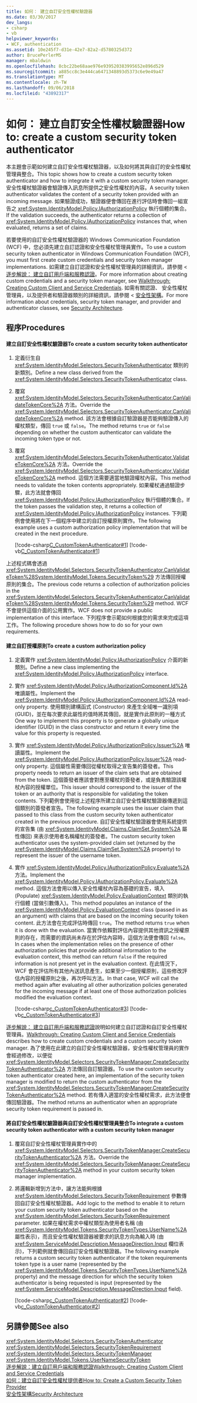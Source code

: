 ```yaml
---
title: 如何： 建立自訂安全性權杖驗證器
ms.date: 03/30/2017
dev_langs:
- csharp
- vb
helpviewer_keywords:
- WCF, authentication
ms.assetid: 10e245f7-d31e-42e7-82a2-d5780325d372
author: BrucePerlerMS
manager: mbaldwin
ms.openlocfilehash: 8cbc22be68aae976e939520383995652e896d529
ms.sourcegitcommit: a885cc8c3e444ca6471348893d5373c6e9e49a47
ms.translationtype: MT
ms.contentlocale: zh-TW
ms.lasthandoff: 09/06/2018
ms.locfileid: "43892317"
---
```

# <a name="how-to-create-a-custom-security-token-authenticator"></a><span data-ttu-id="fa1b1-102">如何： 建立自訂安全性權杖驗證器</span><span class="sxs-lookup"><span data-stu-id="fa1b1-102">How to: create a custom security token authenticator</span></span>
<span data-ttu-id="fa1b1-103">本主題會示範如何建立自訂安全性權杖驗證器，以及如何將其與自訂的安全性權杖管理員整合。</span><span class="sxs-lookup"><span data-stu-id="fa1b1-103">This topic shows how to create a custom security token authenticator and how to integrate it with a custom security token manager.</span></span> <span data-ttu-id="fa1b1-104">安全性權杖驗證器會驗證傳入訊息所提供之安全性權杖的內容。</span><span class="sxs-lookup"><span data-stu-id="fa1b1-104">A security token authenticator validates the content of a security token provided with an incoming message.</span></span> <span data-ttu-id="fa1b1-105">如果驗證成功，驗證器便會傳回在進行評估時會傳回一組宣告之 <xref:System.IdentityModel.Policy.IAuthorizationPolicy> 執行個體的集合。</span><span class="sxs-lookup"><span data-stu-id="fa1b1-105">If the validation succeeds, the authenticator returns a collection of <xref:System.IdentityModel.Policy.IAuthorizationPolicy> instances that, when evaluated, returns a set of claims.</span></span>  
  
 <span data-ttu-id="fa1b1-106">若要使用的自訂安全性權杖驗證器的 Windows Communication Foundation (WCF) 中，您必須先建立自訂認證和安全性權杖管理員實作。</span><span class="sxs-lookup"><span data-stu-id="fa1b1-106">To use a custom security token authenticator in Windows Communication Foundation (WCF), you must first create custom credentials and security token manager implementations.</span></span> <span data-ttu-id="fa1b1-107">如需建立自訂認證和安全性權杖管理員的詳細資訊，請參閱 <<c0> [ 逐步解說： 建立自訂用戶端和服務認證](../../../../docs/framework/wcf/extending/walkthrough-creating-custom-client-and-service-credentials.md)。</span><span class="sxs-lookup"><span data-stu-id="fa1b1-107">For more information about creating custom credentials and a security token manager, see [Walkthrough: Creating Custom Client and Service Credentials](../../../../docs/framework/wcf/extending/walkthrough-creating-custom-client-and-service-credentials.md).</span></span> <span data-ttu-id="fa1b1-108">如需有關認證、 安全性權杖管理員，以及提供者和驗證器類別的詳細資訊，請參閱 <<c0> [ 安全性架構](https://msdn.microsoft.com/library/16593476-d36a-408d-808c-ae6fd483e28f)。</span><span class="sxs-lookup"><span data-stu-id="fa1b1-108">For more information about credentials, security token manager, and provider and authenticator classes, see [Security Architecture](https://msdn.microsoft.com/library/16593476-d36a-408d-808c-ae6fd483e28f).</span></span>  
  
## <a name="procedures"></a><span data-ttu-id="fa1b1-109">程序</span><span class="sxs-lookup"><span data-stu-id="fa1b1-109">Procedures</span></span>  
  
#### <a name="to-create-a-custom-security-token-authenticator"></a><span data-ttu-id="fa1b1-110">建立自訂安全性權杖驗證器</span><span class="sxs-lookup"><span data-stu-id="fa1b1-110">To create a custom security token authenticator</span></span>  
  
1.  <span data-ttu-id="fa1b1-111">定義衍生自 <xref:System.IdentityModel.Selectors.SecurityTokenAuthenticator> 類別的新類別。</span><span class="sxs-lookup"><span data-stu-id="fa1b1-111">Define a new class derived from the <xref:System.IdentityModel.Selectors.SecurityTokenAuthenticator> class.</span></span>  
  
2.  <span data-ttu-id="fa1b1-112">覆寫 <xref:System.IdentityModel.Selectors.SecurityTokenAuthenticator.CanValidateTokenCore%2A> 方法。</span><span class="sxs-lookup"><span data-stu-id="fa1b1-112">Override the <xref:System.IdentityModel.Selectors.SecurityTokenAuthenticator.CanValidateTokenCore%2A> method.</span></span> <span data-ttu-id="fa1b1-113">該方法會根據自訂驗證器是否能夠驗證傳入的權杖類型，傳回 `true` 或 `false`。</span><span class="sxs-lookup"><span data-stu-id="fa1b1-113">The method returns `true` or `false` depending on whether the custom authenticator can validate the incoming token type or not.</span></span>  
  
3.  <span data-ttu-id="fa1b1-114">覆寫 <xref:System.IdentityModel.Selectors.SecurityTokenAuthenticator.ValidateTokenCore%2A> 方法。</span><span class="sxs-lookup"><span data-stu-id="fa1b1-114">Override the <xref:System.IdentityModel.Selectors.SecurityTokenAuthenticator.ValidateTokenCore%2A> method.</span></span> <span data-ttu-id="fa1b1-115">這個方法需要適當地驗證權杖內容。</span><span class="sxs-lookup"><span data-stu-id="fa1b1-115">This method needs to validate the token contents appropriately.</span></span> <span data-ttu-id="fa1b1-116">如果權杖通過驗證步驟，此方法就會傳回 <xref:System.IdentityModel.Policy.IAuthorizationPolicy> 執行個體的集合。</span><span class="sxs-lookup"><span data-stu-id="fa1b1-116">If the token passes the validation step, it returns a collection of <xref:System.IdentityModel.Policy.IAuthorizationPolicy> instances.</span></span> <span data-ttu-id="fa1b1-117">下列範例會使用將在下一個程序中建立的自訂授權原則實作。</span><span class="sxs-lookup"><span data-stu-id="fa1b1-117">The following example uses a custom authorization policy implementation that will be created in the next procedure.</span></span>  
  
     [!code-csharp[C_CustomTokenAuthenticator#1](../../../../samples/snippets/csharp/VS_Snippets_CFX/c_customtokenauthenticator/cs/source.cs#1)]
     [!code-vb[C_CustomTokenAuthenticator#1](../../../../samples/snippets/visualbasic/VS_Snippets_CFX/c_customtokenauthenticator/vb/source.vb#1)]  
  
 <span data-ttu-id="fa1b1-118">上述程式碼會透過 <xref:System.IdentityModel.Selectors.SecurityTokenAuthenticator.CanValidateToken%28System.IdentityModel.Tokens.SecurityToken%29> 方法傳回授權原則的集合。</span><span class="sxs-lookup"><span data-stu-id="fa1b1-118">The previous code returns a collection of authorization policies in the <xref:System.IdentityModel.Selectors.SecurityTokenAuthenticator.CanValidateToken%28System.IdentityModel.Tokens.SecurityToken%29> method.</span></span> <span data-ttu-id="fa1b1-119">WCF 不會提供這個介面的公用實作。</span><span class="sxs-lookup"><span data-stu-id="fa1b1-119">WCF does not provide a public implementation of this interface.</span></span> <span data-ttu-id="fa1b1-120">下列程序會示範如何根據您的需求來完成這項工作。</span><span class="sxs-lookup"><span data-stu-id="fa1b1-120">The following procedure shows how to do so for your own requirements.</span></span>  
  
#### <a name="to-create-a-custom-authorization-policy"></a><span data-ttu-id="fa1b1-121">建立自訂授權原則</span><span class="sxs-lookup"><span data-stu-id="fa1b1-121">To create a custom authorization policy</span></span>  
  
1.  <span data-ttu-id="fa1b1-122">定義實作 <xref:System.IdentityModel.Policy.IAuthorizationPolicy> 介面的新類別。</span><span class="sxs-lookup"><span data-stu-id="fa1b1-122">Define a new class implementing the <xref:System.IdentityModel.Policy.IAuthorizationPolicy> interface.</span></span>  
  
2.  <span data-ttu-id="fa1b1-123">實作 <xref:System.IdentityModel.Policy.IAuthorizationComponent.Id%2A> 唯讀屬性。</span><span class="sxs-lookup"><span data-stu-id="fa1b1-123">Implement the <xref:System.IdentityModel.Policy.IAuthorizationComponent.Id%2A> read-only property.</span></span> <span data-ttu-id="fa1b1-124">使用類別建構函式 (Constructor) 來產生全域唯一識別項 (GUID)，並在每次要求此屬性的值時將其傳回，就是實作此原則的一種方式</span><span class="sxs-lookup"><span data-stu-id="fa1b1-124">One way to implement this property is to generate a globally unique identifier (GUID) in the class constructor and return it every time the value for this property is requested.</span></span>  
  
3.  <span data-ttu-id="fa1b1-125">實作 <xref:System.IdentityModel.Policy.IAuthorizationPolicy.Issuer%2A> 唯讀屬性。</span><span class="sxs-lookup"><span data-stu-id="fa1b1-125">Implement the <xref:System.IdentityModel.Policy.IAuthorizationPolicy.Issuer%2A> read-only property.</span></span> <span data-ttu-id="fa1b1-126">這個屬性需要傳回從權杖取得之宣告集的簽發者。</span><span class="sxs-lookup"><span data-stu-id="fa1b1-126">This property needs to return an issuer of the claim sets that are obtained from the token.</span></span> <span data-ttu-id="fa1b1-127">這個簽發者應該會對應至權杖的簽發者，或是負責驗證該權杖內容的授權單位。</span><span class="sxs-lookup"><span data-stu-id="fa1b1-127">This issuer should correspond to the issuer of the token or an authority that is responsible for validating the token contents.</span></span> <span data-ttu-id="fa1b1-128">下列範例會使用從上述程序所建立自訂安全性權杖驗證器傳遞到這個類別的簽發者宣告。</span><span class="sxs-lookup"><span data-stu-id="fa1b1-128">The following example uses the issuer claim that passed to this class from the custom security token authenticator created in the previous procedure.</span></span> <span data-ttu-id="fa1b1-129">自訂安全性權杖驗證器會使用系統提供的宣告集 (由 <xref:System.IdentityModel.Claims.ClaimSet.System%2A> 屬性傳回) 來表示使用者名稱權杖的簽發者。</span><span class="sxs-lookup"><span data-stu-id="fa1b1-129">The custom security token authenticator uses the system-provided claim set (returned by the <xref:System.IdentityModel.Claims.ClaimSet.System%2A> property) to represent the issuer of the username token.</span></span>  
  
4.  <span data-ttu-id="fa1b1-130">實作 <xref:System.IdentityModel.Policy.IAuthorizationPolicy.Evaluate%2A> 方法。</span><span class="sxs-lookup"><span data-stu-id="fa1b1-130">Implement the <xref:System.IdentityModel.Policy.IAuthorizationPolicy.Evaluate%2A> method.</span></span> <span data-ttu-id="fa1b1-131">這個方法會用以傳入安全性權杖內容為基礎的宣告，填入 (Populate) <xref:System.IdentityModel.Policy.EvaluationContext> 類別的執行個體 (當做引數傳入)。</span><span class="sxs-lookup"><span data-stu-id="fa1b1-131">This method populates an instance of the <xref:System.IdentityModel.Policy.EvaluationContext> class (passed in as an argument) with claims that are based on the incoming security token content.</span></span> <span data-ttu-id="fa1b1-132">此方法會在完成評估時傳回 `true`。</span><span class="sxs-lookup"><span data-stu-id="fa1b1-132">The method returns `true` when it is done with the evaluation.</span></span> <span data-ttu-id="fa1b1-133">當實作依賴對評估內容提供其他資訊之授權原則的存在，而需要的資訊尚未存在於評估內容時，這個方法便會傳回 `false`。</span><span class="sxs-lookup"><span data-stu-id="fa1b1-133">In cases when the implementation relies on the presence of other authorization policies that provide additional information to the evaluation context, this method can return `false` if the required information is not present yet in the evaluation context.</span></span> <span data-ttu-id="fa1b1-134">在此情況下，WCF 會在評估所有其他內送訊息產生，如果至少一個授權原則，這些修改評估內容的授權原則之後，再次呼叫方法。</span><span class="sxs-lookup"><span data-stu-id="fa1b1-134">In that case, WCF will call the method again after evaluating all other authorization policies generated for the incoming message if at least one of those authorization policies modified the evaluation context.</span></span>  
  
     [!code-csharp[c_CustomTokenAuthenticator#3](../../../../samples/snippets/csharp/VS_Snippets_CFX/c_customtokenauthenticator/cs/source.cs#3)]
     [!code-vb[c_CustomTokenAuthenticator#3](../../../../samples/snippets/visualbasic/VS_Snippets_CFX/c_customtokenauthenticator/vb/source.vb#3)]  

 <span data-ttu-id="fa1b1-135">[逐步解說： 建立自訂用戶端和服務認證](../../../../docs/framework/wcf/extending/walkthrough-creating-custom-client-and-service-credentials.md)說明如何建立自訂認證和自訂安全性權杖管理員。</span><span class="sxs-lookup"><span data-stu-id="fa1b1-135">[Walkthrough: Creating Custom Client and Service Credentials](../../../../docs/framework/wcf/extending/walkthrough-creating-custom-client-and-service-credentials.md) describes how to create custom credentials and a custom security token manager.</span></span> <span data-ttu-id="fa1b1-136">為了使用在此建立的自訂安全性權杖驗證器，安全性權杖管理員的實作會經過修改，以便從 <xref:System.IdentityModel.Selectors.SecurityTokenManager.CreateSecurityTokenAuthenticator%2A> 方法傳回自訂驗證器。</span><span class="sxs-lookup"><span data-stu-id="fa1b1-136">To use the custom security token authenticator created here, an implementation of the security token manager is modified to return the custom authenticator from the <xref:System.IdentityModel.Selectors.SecurityTokenManager.CreateSecurityTokenAuthenticator%2A> method.</span></span> <span data-ttu-id="fa1b1-137">若有傳入適當的安全性權杖需求，此方法便會傳回驗證器。</span><span class="sxs-lookup"><span data-stu-id="fa1b1-137">The method returns an authenticator when an appropriate security token requirement is passed in.</span></span>  
  
#### <a name="to-integrate-a-custom-security-token-authenticator-with-a-custom-security-token-manager"></a><span data-ttu-id="fa1b1-138">將自訂安全性權杖驗證器與自訂安全性權杖管理員整合</span><span class="sxs-lookup"><span data-stu-id="fa1b1-138">To integrate a custom security token authenticator with a custom security token manager</span></span>  
  
1.  <span data-ttu-id="fa1b1-139">覆寫自訂安全性權杖管理員實作中的 <xref:System.IdentityModel.Selectors.SecurityTokenManager.CreateSecurityTokenAuthenticator%2A> 方法。</span><span class="sxs-lookup"><span data-stu-id="fa1b1-139">Override the <xref:System.IdentityModel.Selectors.SecurityTokenManager.CreateSecurityTokenAuthenticator%2A> method in your custom security token manager implementation.</span></span>  
  
2.  <span data-ttu-id="fa1b1-140">將邏輯新增到方法中，讓方法能夠根據 <xref:System.IdentityModel.Selectors.SecurityTokenRequirement> 參數傳回自訂安全性權杖驗證器。</span><span class="sxs-lookup"><span data-stu-id="fa1b1-140">Add logic to the method to enable it to return your custom security token authenticator based on the <xref:System.IdentityModel.Selectors.SecurityTokenRequirement> parameter.</span></span> <span data-ttu-id="fa1b1-141">如果在權杖需求中權杖類型為使用者名稱 (由 <xref:System.IdentityModel.Tokens.SecurityTokenTypes.UserName%2A> 屬性表示)，而且安全性權杖驗證器被要求的訊息方向為輸入時 (由 <xref:System.ServiceModel.Description.MessageDirection.Input> 欄位表示)，下列範例就會傳回自訂安全性權杖驗證器。</span><span class="sxs-lookup"><span data-stu-id="fa1b1-141">The following example returns a custom security token authenticator if the token requirements token type is a user name (represented by the <xref:System.IdentityModel.Tokens.SecurityTokenTypes.UserName%2A> property) and the message direction for which the security token authenticator is being requested is input (represented by the <xref:System.ServiceModel.Description.MessageDirection.Input> field).</span></span>  
  
     [!code-csharp[c_CustomTokenAuthenticator#2](../../../../samples/snippets/csharp/VS_Snippets_CFX/c_customtokenauthenticator/cs/source.cs#2)]
     [!code-vb[c_CustomTokenAuthenticator#2](../../../../samples/snippets/visualbasic/VS_Snippets_CFX/c_customtokenauthenticator/vb/source.vb#2)]  
 
## <a name="see-also"></a><span data-ttu-id="fa1b1-142">另請參閱</span><span class="sxs-lookup"><span data-stu-id="fa1b1-142">See also</span></span>  
 <xref:System.IdentityModel.Selectors.SecurityTokenAuthenticator>  
 <xref:System.IdentityModel.Selectors.SecurityTokenRequirement>  
 <xref:System.IdentityModel.Selectors.SecurityTokenManager>  
 <xref:System.IdentityModel.Tokens.UserNameSecurityToken>  
 [<span data-ttu-id="fa1b1-143">逐步解說：建立自訂用戶端和服務認證</span><span class="sxs-lookup"><span data-stu-id="fa1b1-143">Walkthrough: Creating Custom Client and Service Credentials</span></span>](../../../../docs/framework/wcf/extending/walkthrough-creating-custom-client-and-service-credentials.md)  
 [<span data-ttu-id="fa1b1-144">如何：建立自訂安全性權杖提供者</span><span class="sxs-lookup"><span data-stu-id="fa1b1-144">How to: Create a Custom Security Token Provider</span></span>](../../../../docs/framework/wcf/extending/how-to-create-a-custom-security-token-provider.md)  
 [<span data-ttu-id="fa1b1-145">安全性架構</span><span class="sxs-lookup"><span data-stu-id="fa1b1-145">Security Architecture</span></span>](https://msdn.microsoft.com/library/16593476-d36a-408d-808c-ae6fd483e28f)

